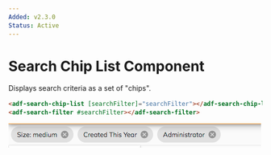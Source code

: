 ```yaml
---
Added: v2.3.0
Status: Active
---
```


# Search Chip List Component

Displays search criteria as a set of "chips".

```html
<adf-search-chip-list [searchFilter]="searchFilter"></adf-search-chip-list>
<adf-search-filter #searchFilter></adf-search-filter>
```

![Selected Facets](../docassets/images/selected-facets.png)
